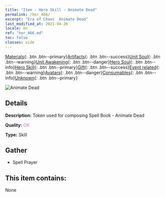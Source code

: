 ```yaml
---
title: "Item - Hero Skill - Animate Dead"
permalink: /her_466/
excerpt: "Era of Chaos  Animate Dead"
last_modified_at: 2021-04-26
locale: en
ref: "her_466.md"
toc: false
classes: wide
---
```

 [Materials](/Items/){: .btn .btn--primary}[Artifacts](/Items/Artifacts/){: .btn .btn--success}[Unit Soul](/Items/UnitSoul/){: .btn .btn--warning}[Unit Awakening](/Items/UnitAwakening/){: .btn .btn--danger}[Hero Soul](/Items/HeroSoul/){: .btn .btn--info}[Hero Skill](/Items/HeroSkill/){: .btn .btn--primary}[Gift](/Items/Gift/){: .btn .btn--success}[Event related](/Items/Events/){: .btn .btn--warning}[Avatars](/Items/Avatars/){: .btn .btn--danger}[Consumables](/Items/Consumables/){: .btn .btn--info}[Unknown](/Items/Unknown/){: .btn .btn--primary}

 ![Animate Dead](/images/t/ps_julingqishu.png)

## Details
 **Description:** Token used for composing Spell Book - Animate Dead

 **Quality:** <span style="color: #DA70D6">OK</span>

 **Type:** Skill

## Gather

*    Spell Prayer 

## This item contains:

  None

